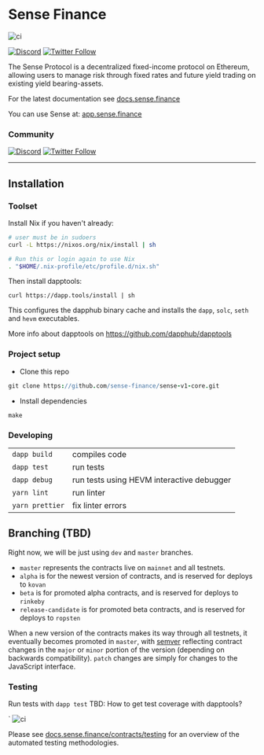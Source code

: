 # Sense Finance

![ci](https://github.com/sense-finance/sense-v1-core/actions/workflows/ci.yml/badge.svg)

[comment]: <> ([![codecov]&#40;https://codecov.io/gh/Sense/sense-v1-core/branch/develop/graph/badge.svg&#41;]&#40;https://codecov.io/gh/Sensefinance/sense;)
[comment]: <> ([![npm version]&#40;https://badge.fury.io/js/sense-finance.svg&#41;]&#40;https://badge.fury.io/js/sense-finance&#41;)
[![Discord](https://img.shields.io/discord/790088877381517322.svg?color=768AD4&label=discord&logo=https%3A%2F%2Fdiscordapp.com%2Fassets%2F8c9701b98ad4372b58f13fd9f65f966e.svg)](https://discordapp.com/channels/790088877381517322/)
[![Twitter Follow](https://img.shields.io/twitter/follow/senseprotocol.svg?label=senseprotocol&style=social)](https://twitter.com/senseprotocol)

The Sense Protocol is a decentralized fixed-income protocol on Ethereum, allowing users to manage risk through fixed rates and future yield trading on existing yield bearing-assets.

For the latest documentation see [docs.sense.finance](https://docs.sense.finance/)

You can use Sense at: [app.sense.finance](https://v)

### Community   

[![Discord](https://img.shields.io/discord/790088877381517322.svg?color=768AD4&label=discord&logo=https%3A%2F%2Fdiscordapp.com%2Fassets%2F8c9701b98ad4372b58f13fd9f65f966e.svg)](https://discordapp.com/channels/790088877381517322/) [![Twitter Follow](https://img.shields.io/twitter/follow/senseprotocol.svg?label=senseprotocol&style=social)](https://twitter.com/senseprotocol)

---

## Installation

### Toolset

Install Nix if you haven't already:

```sh
# user must be in sudoers
curl -L https://nixos.org/nix/install | sh

# Run this or login again to use Nix
. "$HOME/.nix-profile/etc/profile.d/nix.sh"
```

Then install dapptools:

```
curl https://dapp.tools/install | sh
```
This configures the dapphub binary cache and installs the `dapp`, `solc`, `seth` and `hevm` executables.

More info about dapptools on https://github.com/dapphub/dapptools

### Project setup
- Clone this repo
```coffeescript
git clone https://github.com/sense-finance/sense-v1-core.git
```
- Install dependencies
```
make
```

### Developing
|       |   	|
|---	|---	|
| `dapp build` | compiles code  |
| `dapp test`  | run tests   	|
| `dapp debug` | run tests using HEVM interactive debugger |
| `yarn lint`  | run linter |
| `yarn prettier`  | fix linter errors |

## Branching (TBD)

Right now, we will be just using `dev` and  `master` branches.

- `master` represents the contracts live on `mainnet` and all testnets.
- `alpha` is for the newest version of contracts, and is reserved for deploys to `kovan`
- `beta` is for promoted alpha contracts, and is reserved for deploys to `rinkeby`
- `release-candidate` is for promoted beta contracts, and is reserved for deploys to `ropsten`

When a new version of the contracts makes its way through all testnets, it eventually becomes promoted in `master`, with [semver](https://semver.org/) reflecting contract changes in the `major` or `minor` portion of the version (depending on backwards compatibility). `patch` changes are simply for changes to the JavaScript interface.

### Testing

Run tests with `dapp test`
TBD: How to get test coverage with dapptools?

`
![ci](https://github.com/sense-finance/sense-v1-core/actions/workflows/ci.yml/badge.svg)

[comment]: <> ([![codecov]&#40;https://codecov.io/gh/Sense/sense-v1-core/branch/develop/graph/badge.svg&#41;]&#40;https://codecov.io/gh/Sensefinance/sense;)

Please see [docs.sense.finance/contracts/testing](https://docs.sense.finance/contracts/testing) for an overview of the automated testing methodologies.
